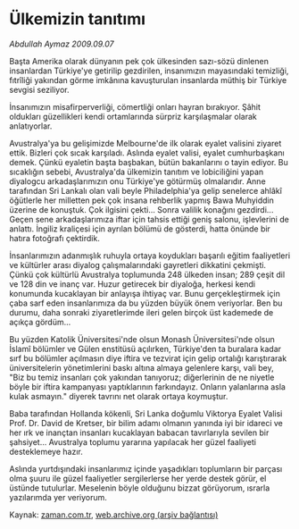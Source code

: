 # Ülkemizin tanıtımı

*Abdullah Aymaz 2009.09.07*

<tr><td class="metin" colspan="2" style="padding-top: 20px; padding-left: 5px; padding-right: 10px;">Başta Amerika olarak dünyanın pek çok ülkesinden sazı-sözü dinlenen insanlardan Türkiye'ye getirilip gezdirilen, insanımızın mayasındaki temizliği, fıtrîliği yakından görme imkânına kavuşturulan insanlarda müthiş bir Türkiye sevgisi seziliyor.</td></tr><tr><td class="metin" colspan="2" style="padding-top: 20px; padding-left: 5px; padding-right: 10px;"><p> İnsanımızın misafirperverliği, cömertliği onları hayran bırakıyor. Şâhit oldukları güzellikleri kendi ortamlarında sürpriz karşılaşmalar olarak anlatıyorlar.
<p>Avustralya'ya bu gelişimizde Melbourne'de ilk olarak eyalet valisini ziyaret ettik. Bizleri çok sıcak karşıladı. Aslında eyalet valisi, eyalet cumhurbaşkanı demek. Çünkü eyaletin başta başbakan, bütün bakanlarını o tayin ediyor. Bu sıcaklığın sebebi, Avustralya'da ülkemizin tanıtım ve lobiciliğini yapan diyalogcu arkadaşlarımızın onu Türkiye'ye götürmüş olmalarıdır. Anne tarafından Sri Lankalı olan vali beyle Philadelphia'ya gelip senelerce ahlâkî öğütlerle her milletten pek çok insana rehberlik yapmış Bawa Muhyiddin üzerine de konuştuk. Çok ilgisini çekti... Sonra valilik konağını gezdirdi... Geçen sene arkadaşlarımıza iftar için tahsis ettiği geniş salonu, işlevlerini de anlattı. İngiliz kraliçesi için ayrılan bölümü de gösterdi, hatta önünde bir hatıra fotoğrafı çektirdik.
<p>İnsanlarımızın adanmışlık ruhuyla ortaya koydukları başarılı eğitim faaliyetleri ve kültürler arası diyalog çalışmalarındaki gayretleri dikkatini çekmişti. Çünkü çok kültürlü Avustralya toplumunda 248 ülkeden insan; 289 çeşit dil ve 128 din ve inanç var. Huzur getirecek bir diyaloğa, herkesi kendi konumunda kucaklayan bir anlayışa ihtiyaç var. Bunu gerçekleştirmek için çaba sarf eden insanlarımıza da bu yüzden büyük önem veriyorlar. Ben bu durumu, daha sonraki ziyaretlerimde ileri gelen birçok üst kademede de açıkça gördüm...
<p>Bu yüzden Katolik Üniversitesi'nde olsun Monash Üniversitesi'nde olsun İslamî bölümler ve Gülen enstitüsü açılırken, Türkiye'den ta buralara kadar sırf bu bölümler açılmasın diye iftira ve tezvirat için gelip ortalığı karıştırarak üniversitelerin yönetimlerini baskı altına almaya gelenlere karşı, vali bey, "Biz bu temiz insanları çok yakından tanıyoruz; diğerlerinin de ne niyetle böyle bir iftira kampanyası yaptıklarının farkındayız. Onların yalanlarına asla kulak asmayın." diyerek tavrını net olarak ortaya koymuştur.
<p>Baba tarafından Hollanda kökenli, Sri Lanka doğumlu Viktorya Eyalet Valisi Prof. Dr. David de Kretser, bir bilim adamı olmanın yanında iyi bir idareci ve her ırk ve inançtan insanları kucaklayan babacan tavırlarıyla sevilen bir şahsiyet... Avustralya toplumu yararına yapılacak her güzel faaliyeti desteklemeye hazır.
<p>Aslında yurtdışındaki insanlarımız içinde yaşadıkları toplumların bir parçası olma şuuru ile güzel faaliyetler sergilerlerse her yerde destek görür, el üstünde tutulurlar. Meselenin böyle olduğunu bizzat görüyorum, ısrarla yazılarımda yer veriyorum.<br/></p></p></p></p></p></p></td></tr>

Kaynak: [zaman.com.tr](http://zaman.com.tr/yazar.do?yazino=889249), [web.archive.org (arşiv bağlantısı)](http://web.archive.org/web/20090912063023/http://www.zaman.com.tr:80/yazar.do?yazino=889249)
